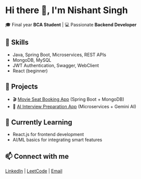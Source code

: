 # Hi there 👋, I'm Nishant Singh

🎓 Final year **BCA Student** | 💻 Passionate **Backend Developer**  

## 🚀 Skills
- Java, Spring Boot, Microservices, REST APIs  
- MongoDB, MySQL  
- JWT Authentication, Swagger, WebClient  
- React (beginner)  

## 📂 Projects
- 🎬 [Movie Seat Booking App](https://github.com/T-nahsin/Movie-booking-Application) (Spring Boot + MongoDB)  
- 🤖 [AI Interview Preparation App](https://github.com/T-nahsin/Interview-App-Microservices) (Microservices + Gemini AI)  

## 🌱 Currently Learning
- React.js for frontend development  
- AI/ML basics for integrating smart features  

## 📫 Connect with me
[LinkedIn](https://www.linkedin.com/in/nishant-singh-95a15b2a6/) | [LeetCode](https://leetcode.com/T-nahsin) | [Email](nishant16405@gmail.com)
